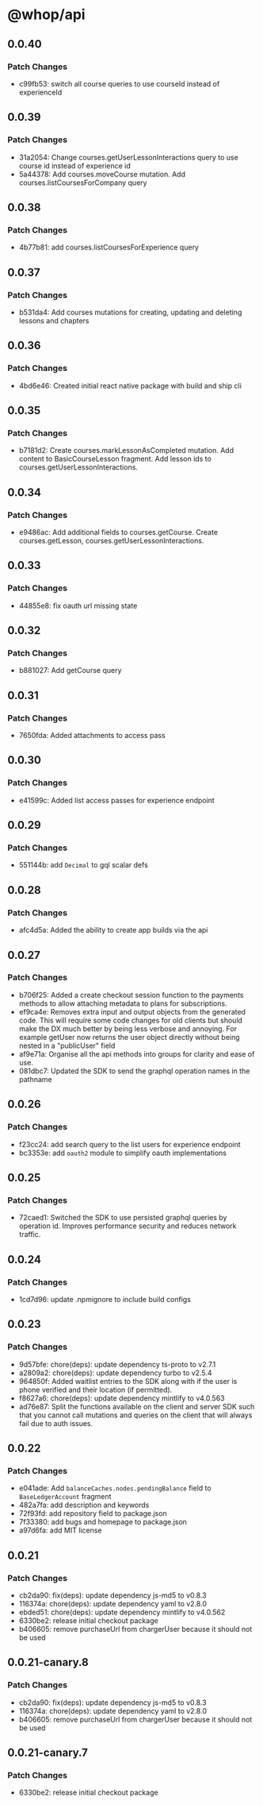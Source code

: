 # @whop/api

## 0.0.40

### Patch Changes

- c99fb53: switch all course queries to use courseId instead of experienceId

## 0.0.39

### Patch Changes

- 31a2054: Change courses.getUserLessonInteractions query to use course id instead of experience id
- 5a44378: Add courses.moveCourse mutation. Add courses.listCoursesForCompany query

## 0.0.38

### Patch Changes

- 4b77b81: add courses.listCoursesForExperience query

## 0.0.37

### Patch Changes

- b531da4: Add courses mutations for creating, updating and deleting lessons and chapters

## 0.0.36

### Patch Changes

- 4bd6e46: Created initial react native package with build and ship cli

## 0.0.35

### Patch Changes

- b7181d2: Create courses.markLessonAsCompleted mutation. Add content to BasicCourseLesson fragment. Add lesson ids to courses.getUserLessonInteractions.

## 0.0.34

### Patch Changes

- e9486ac: Add additional fields to courses.getCourse. Create courses.getLesson, courses.getUserLessonInteractions.

## 0.0.33

### Patch Changes

- 44855e8: fix oauth url missing state

## 0.0.32

### Patch Changes

- b881027: Add getCourse query

## 0.0.31

### Patch Changes

- 7650fda: Added attachments to access pass

## 0.0.30

### Patch Changes

- e41599c: Added list access passes for experience endpoint

## 0.0.29

### Patch Changes

- 551144b: add `Decimal` to gql scalar defs

## 0.0.28

### Patch Changes

- afc4d5a: Added the ability to create app builds via the api

## 0.0.27

### Patch Changes

- b706f25: Added a create checkout session function to the payments methods to allow attaching metadata to plans for subscriptions.
- ef9ca4e: Removes extra input and output objects from the generated code. This will require some code changes for old clients but should make the DX much better by being less verbose and annoying. For example getUser now returns the user object directly without being nested in a "publicUser" field
- af9e71a: Organise all the api methods into groups for clarity and ease of use.
- 081dbc7: Updated the SDK to send the graphql operation names in the pathname

## 0.0.26

### Patch Changes

- f23cc24: add search query to the list users for experience endpoint
- bc3353e: add `oauth2` module to simplify oauth implementations

## 0.0.25

### Patch Changes

- 72caed1: Switched the SDK to use persisted graphql queries by operation id. Improves performance security and reduces network traffic.

## 0.0.24

### Patch Changes

- 1cd7d96: update .npmignore to include build configs

## 0.0.23

### Patch Changes

- 9d57bfe: chore(deps): update dependency ts-proto to v2.7.1
- a2809a2: chore(deps): update dependency turbo to v2.5.4
- 964850f: Added waitlist entries to the SDK along with if the user is phone verified and their location (if permitted).
- f8627a6: chore(deps): update dependency mintlify to v4.0.563
- ad76e87: Split the functions available on the client and server SDK such that you cannot call mutations and queries on the client that will always fail due to auth issues.

## 0.0.22

### Patch Changes

- e041ade: Add `balanceCaches.nodes.pendingBalance` field to `BaseLedgerAccount` fragment
- 482a7fa: add description and keywords
- 72f93fd: add repository field to package.json
- 7f33380: add bugs and homepage to package.json
- a97d6fa: add MIT license

## 0.0.21

### Patch Changes

- cb2da90: fix(deps): update dependency js-md5 to v0.8.3
- 116374a: chore(deps): update dependency yaml to v2.8.0
- ebded51: chore(deps): update dependency mintlify to v4.0.562
- 6330be2: release initial checkout package
- b406605: remove purchaseUrl from chargerUser because it should not be used

## 0.0.21-canary.8

### Patch Changes

- cb2da90: fix(deps): update dependency js-md5 to v0.8.3
- 116374a: chore(deps): update dependency yaml to v2.8.0
- b406605: remove purchaseUrl from chargerUser because it should not be used

## 0.0.21-canary.7

### Patch Changes

- 6330be2: release initial checkout package
